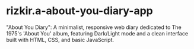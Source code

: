 # rizkir.a-about-you-diary-app
"About You Diary": A minimalist, responsive web diary dedicated to The 1975's 'About You' album, featuring Dark/Light mode and a clean interface built with HTML, CSS, and basic JavaScript.
